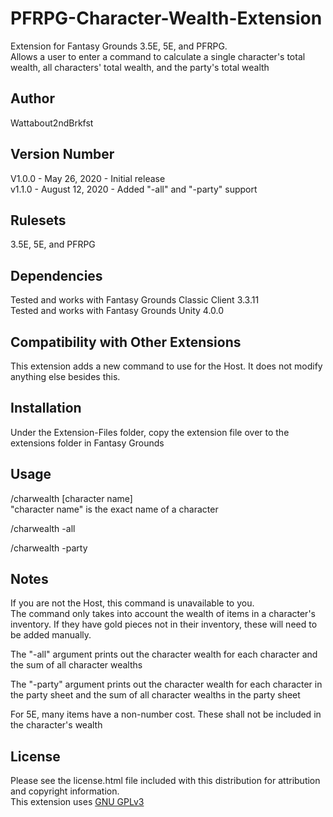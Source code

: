 # PFRPG-Character-Wealth-Extension
Extension for Fantasy Grounds 3.5E, 5E, and PFRPG.  
Allows a user to enter a command to calculate a single character's total wealth, all characters' total wealth, and the party's total wealth 

## Author
Wattabout2ndBrkfst

## Version Number
V1.0.0 - May 26, 2020 - Initial release  
v1.1.0 - August 12, 2020 - Added "-all" and "-party" support

## Rulesets
3.5E, 5E, and PFRPG

## Dependencies
Tested and works with Fantasy Grounds Classic Client 3.3.11  
Tested and works with Fantasy Grounds Unity 4.0.0

## Compatibility with Other Extensions
This extension adds a new command to use for the Host. It does not modify anything else besides this. 

## Installation
Under the Extension-Files folder, copy the extension file over to the extensions folder in Fantasy Grounds

## Usage
/charwealth [character name]  
"character name" is the exact name of a character  

/charwealth -all

/charwealth -party

## Notes
If you are not the Host, this command is unavailable to you.  
The command only takes into account the wealth of items in a character's inventory. If they have gold pieces not in their inventory, these will need to be added manually.

The "-all" argument prints out the character wealth for each character and the sum of all character wealths

The "-party" argument prints out the character wealth for each character in the party sheet and the sum of all character wealths in the party sheet

For 5E, many items have a non-number cost. These shall not be included in the character's wealth

## License
Please see the license.html file included with this distribution for attribution and copyright information.  
This extension uses [GNU GPLv3](https://choosealicense.com/licenses/gpl-3.0/)